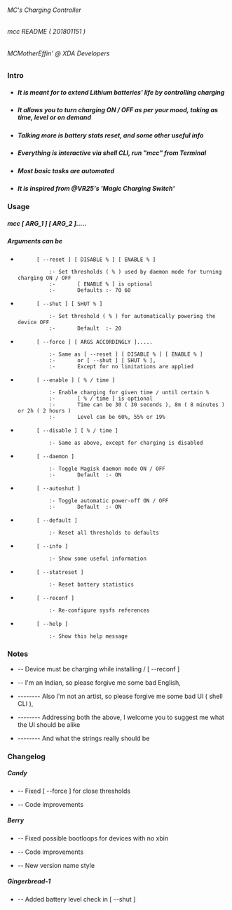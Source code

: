 ###### MC's Charging Controller
###### mcc README ( 201801151 )
###### MCMotherEffin' @ XDA Developers

### Intro

* ##### It is meant for to extend Lithium batteries' life by controlling charging

* ##### It allows you to turn charging ON / OFF as per your mood, taking as time, level or on demand

* ##### Talking more is battery stats reset, and some other useful info

* ##### Everything is interactive via shell CLI, run "mcc" from Terminal

* ##### Most basic tasks are automated

* ##### It is inspired from @VR25's 'Magic Charging Switch'

### Usage

##### mcc [ ARG_1 ] [ ARG_2 ].....

##### Arguments can be

*           [ --reset ] [ DISABLE % ] [ ENABLE % ]

                :- Set thresholds ( % ) used by daemon mode for turning charging ON / OFF
                :-       [ ENABLE % ] is optional
                :-       Defaults :- 70 60

*           [ --shut ] [ SHUT % ]

                :- Set threshold ( % ) for automatically powering the device OFF
                :-       Default  :- 20

*           [ --force ] [ ARGS ACCORDINGLY ].....

                :- Same as [ --reset ] [ DISABLE % ] [ ENABLE % ]
                :-       or [ --shut ] [ SHUT % ],
                :-       Except for no limitations are applied

*           [ --enable ] [ % / time ]

                :- Enable charging for given time / until certain % 
                :-       [ % / time ] is optional
                :-       Time can be 30 ( 30 seconds ), 8m ( 8 minutes ) or 2h ( 2 hours )
                :-       Level can be 60%, 55% or 19%

*           [ --disable ] [ % / time ]

                :- Same as above, except for charging is disabled

*           [ --daemon ]

                :- Toggle Magisk daemon mode ON / OFF
                :-       Default  :- ON

*           [ --autoshut ]

                :- Toggle automatic power-off ON / OFF
                :-       Default  :- ON

*           [ --default ]

                :- Reset all thresholds to defaults

*           [ --info ]

                :- Show some useful information

*           [ --statreset ]

                :- Reset battery statistics

*           [ --reconf ]

                :- Re-configure sysfs references

*           [ --help ]

                :- Show this help message

### Notes

*  --  Device must be charging while installing / [ --reconf ]

*  --  I'm an Indian, so please forgive me some bad English,
*  --------  Also I'm not an artist, so please forgive me some bad UI ( shell CLI ),
*  --------  Addressing both the above, I welcome you to suggest me what the UI should be alike
*  --------  And what the strings really should be

### Changelog

##### Candy

*  --  Fixed [ --force ] for close thresholds

*  --  Code improvements

##### Berry

*  --  Fixed possible bootloops for devices with no xbin

*  --  Code improvements

*  --  New version name style

##### Gingerbread-1

*  --  Added battery level check in [ --shut ]
